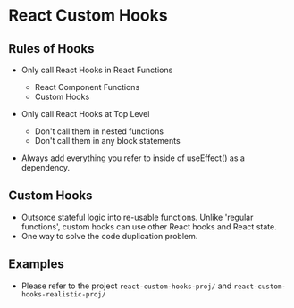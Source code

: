 # React Custom Hooks

## Rules of Hooks

- Only call React Hooks in React Functions

  - React Component Functions
  - Custom Hooks

- Only call React Hooks at Top Level

  - Don't call them in nested functions
  - Don't call them in any block statements

- Always add everything you refer to inside of useEffect() as a dependency.

## Custom Hooks

- Outsorce stateful logic into re-usable functions. Unlike 'regular functions', custom hooks can use other React hooks and React state.
- One way to solve the code duplication problem.

## Examples

- Please refer to the project `react-custom-hooks-proj/` and `react-custom-hooks-realistic-proj/`